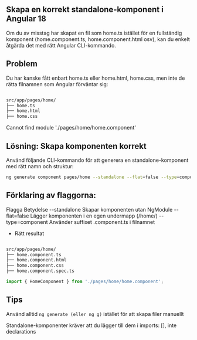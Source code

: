 ## Skapa en korrekt standalone-komponent i Angular 18
Om du av misstag har skapat en fil som home.ts istället för en fullständig komponent (home.component.ts, home.component.html osv), kan du enkelt åtgärda det med rätt Angular CLI-kommando.

## Problem
Du har kanske fått enbart home.ts eller home.html, home.css, men inte de rätta filnamnen som Angular förväntar sig:

```bash

src/app/pages/home/
├── home.ts
├── home.html
├── home.css
```

Cannot find module './pages/home/home.component'

## Lösning: Skapa komponenten korrekt
Använd följande CLI-kommando för att generera en standalone-komponent med rätt namn och struktur:

```bash
ng generate component pages/home --standalone --flat=false --type=component
```


## Förklaring av flaggorna:

Flagga	Betydelse
--standalone	Skapar komponenten utan NgModule
--flat=false	Lägger komponenten i en egen undermapp (/home/)
--type=component	Använder suffixet .component.ts i filnamnet

-  Rätt resultat
```bash

src/app/pages/home/
├── home.component.ts
├── home.component.html
├── home.component.css
├── home.component.spec.ts
```


```ts
import { HomeComponent } from './pages/home/home.component';
```


## Tips
Använd alltid `ng generate (eller ng g)` istället för att skapa filer manuellt

Standalone-komponenter kräver att du lägger till dem i imports: [], inte declarations

